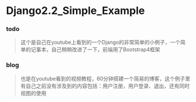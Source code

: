 # Django2.2_Simple_Example

### todo
> 这个是自己在youtube上看到的一个Django的非常简单的小例子，一个简单的记事本，自己稍稍改进了一下，前端用了Bootstrap4框架

### blog
> 也是在youtube看到的视频教程，60分钟搭建一个简易的博客，这个例子里有自己之前没有涉及到的内容包括：用户注册，用户登录、退出，还有同时视图的使用
